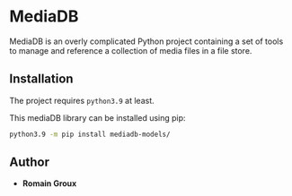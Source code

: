 MediaDB
=======

MediaDB is an overly complicated Python project containing a set of tools to manage and reference a collection of media files in a file store.

## Installation

The project requires `python3.9` at least. 

This mediaDB library can be installed using pip:

```sh
python3.9 -m pip install mediadb-models/
```

## Author

* **Romain Groux**
